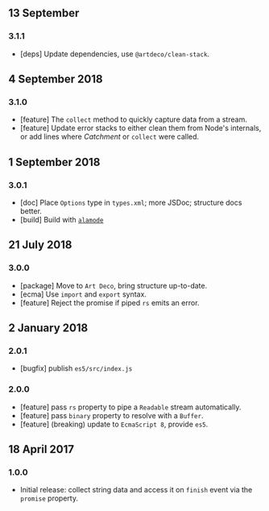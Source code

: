 ## 13 September

### 3.1.1

- [deps] Update dependencies, use `@artdeco/clean-stack`.

## 4 September 2018

### 3.1.0

- [feature] The `collect` method to quickly capture data from a stream.
- [feature] Update error stacks to either clean them from Node's internals, or add lines where _Catchment_ or `collect` were called.

## 1 September 2018

### 3.0.1

- [doc] Place `Options` type in `types.xml`; more JSDoc; structure docs better.
- [build] Build with [`alamode`](https://alamode.cc)

## 21 July 2018

### 3.0.0

- [package] Move to `Art Deco`, bring structure up-to-date.
- [ecma] Use `import` and `export` syntax.
- [feature] Reject the promise if piped `rs` emits an error.

## 2 January 2018

### 2.0.1

- [bugfix] publish `es5/src/index.js`

### 2.0.0

- [feature] pass `rs` property to pipe a `Readable` stream automatically.
- [feature] pass `binary` property to resolve with a `Buffer`.
- [feature] (breaking) update to `EcmaScript 8`, provide `es5`.

## 18 April 2017

### 1.0.0

- Initial release: collect string data and access it on `finish` event via the `promise` property.
